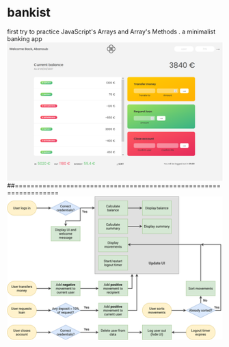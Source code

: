 # bankist
first try to practice JavaScript's Arrays and Array's Methods .
a minimalist banking app
![App Screenshot](./preview.png)
##=================================================================
![App flowchart](./Bankist-flowchart.png)
